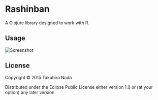 # Rashinban

A Clojure library designed to work with R.

## Usage

![Screenshot](https://pbs.twimg.com/media/CFII67FVAAAviOp.png)

## License

Copyright © 2015 Takahiro Noda

Distributed under the Eclipse Public License either version 1.0 or (at
your option) any later version.

